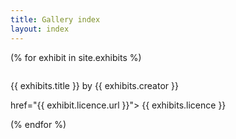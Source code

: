```yaml
---
title: Gallery index
layout: index
---
```


(% for exhibit in site.exhibits %)

<img scr="{{ exhibit.image.url }}" width = 256>
<p> {{ exhibits.title }} by {{ exhibits.creator }} </p>
<p><a> href="{{ exhibit.licence.url }}"> {{ exhibits.licence }}</a></p>

(% endfor %)
